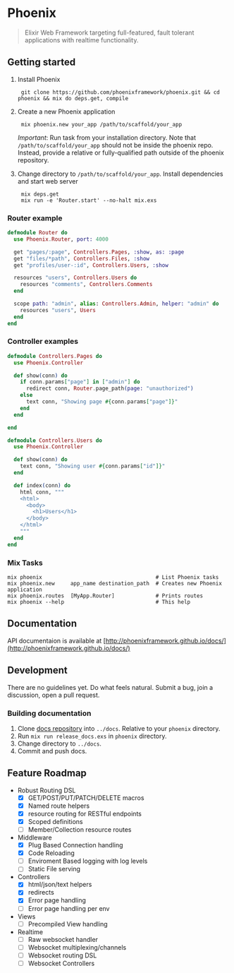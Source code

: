 # Phoenix

> Elixir Web Framework targeting full-featured, fault tolerant applications with realtime functionality.

## Getting started

1. Install Phoenix

        git clone https://github.com/phoenixframework/phoenix.git && cd phoenix && mix do deps.get, compile


2. Create a new Phoenix application

        mix phoenix.new your_app /path/to/scaffold/your_app

    *Important*: Run task from your installation directory. Note that `/path/to/scaffold/your_app` should not be inside the phoenix repo. Instead, provide a relative or fully-qualified path outside of the phoenix repository.

3. Change directory to `/path/to/scaffold/your_app`. Install dependencies and start web server
        
        mix deps.get
        mix run -e 'Router.start' --no-halt mix.exs


### Router example

```elixir
defmodule Router do
  use Phoenix.Router, port: 4000

  get "pages/:page", Controllers.Pages, :show, as: :page
  get "files/*path", Controllers.Files, :show
  get "profiles/user-:id", Controllers.Users, :show

  resources "users", Controllers.Users do
    resources "comments", Controllers.Comments
  end

  scope path: "admin", alias: Controllers.Admin, helper: "admin" do
    resources "users", Users
  end
end
```

### Controller examples

```elixir
defmodule Controllers.Pages do
  use Phoenix.Controller

  def show(conn) do
    if conn.params["page"] in ["admin"] do
      redirect conn, Router.page_path(page: "unauthorized")
    else
      text conn, "Showing page #{conn.params["page"]}"
    end
  end

end

defmodule Controllers.Users do
  use Phoenix.Controller

  def show(conn) do
    text conn, "Showing user #{conn.params["id"]}"
  end

  def index(conn) do
    html conn, """
    <html>
      <body>
        <h1>Users</h1>
      </body>
    </html>
    """
  end
end
```

### Mix Tasks

```console
mix phoenix                                    # List Phoenix tasks
mix phoenix.new     app_name destination_path  # Creates new Phoenix application
mix phoenix.routes  [MyApp.Router]             # Prints routes
mix phoenix --help                             # This help
```

## Documentation

API documentaion is available at [http://phoenixframework.github.io/docs/](http://phoenixframework.github.io/docs/)


## Development

There are no guidelines yet. Do what feels natural. Submit a bug, join a discussion, open a pull request.

### Building documentation

1. Clone [docs repository](https://github.com/phoenixframework/docs) into `../docs`. Relative to your `phoenix` directory.
2. Run `mix run release_docs.exs` in `phoenix` directory.
3. Change directory to `../docs`.
4. Commit and push docs.


## Feature Roadmap
- Robust Routing DSL
  - [x] GET/POST/PUT/PATCH/DELETE macros
  - [x] Named route helpers
  - [x] resource routing for RESTful endpoints
  - [x] Scoped definitions
  - [ ] Member/Collection resource  routes
- Middleware
  - [x] Plug Based Connection handling
  - [x] Code Reloading
  - [ ] Enviroment Based logging with log levels
  - [ ] Static File serving
- Controllers
  - [x] html/json/text helpers
  - [x] redirects
  - [x] Error page handling
  - [ ] Error page handling per env
- Views
  - [ ] Precompiled View handling
- Realtime
  - [ ] Raw websocket handler
  - [ ] Websocket multiplexing/channels
  - [ ] Websocket routing DSL
  - [ ] Websocket Controllers
